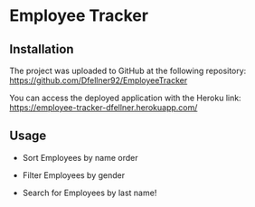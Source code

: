 # Employee Tracker

## Installation

The project was uploaded to GitHub at the following repository: https://github.com/Dfellner92/EmployeeTracker

You can access the deployed application with the Heroku link: https://employee-tracker-dfellner.herokuapp.com/


## Usage

* Sort Employees by name order

* Filter Employees by gender

* Search for Employees by last name!